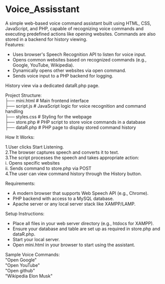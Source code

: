 # Voice_Assisstant
A simple web-based voice command assistant built using HTML, CSS, JavaScript, and PHP, capable of recognizing voice commands and executing predefined actions like opening websites. Commands are also stored in a backend for history viewing.
<br>
Features:<br>
* Uses browser's Speech Recognition API to listen for voice input.<br>
* Opens common websites based on recognized commands (e.g., Google, YouTube, Wikipedia).<br>
* Dynamically opens other websites via open <sitename> command.<br>
* Sends voice input to a PHP backend for logging.<br>

History view via a dedicated dataR.php page.<br>

Project Structure:<br>
├── mini.html         # Main frontend interface<br>
├── script.js         # JavaScript logic for voice recognition and command handling<br>
├── styles.css        # Styling for the webpage<br>
├── store.php         # PHP script to store voice commands in a database<br>
├── dataR.php         # PHP page to display stored command history<br>


How It Works:<br>

1.User clicks Start Listening.<br>
2.The browser captures speech and converts it to text.<br>
3.The script processes the speech and takes appropriate action:<br>
   i. Opens specific websites<br>
  ii. Sends command to store.php via POST<br>
4.The user can view command history through the History button.<br>

Requirements:<br>
* A modern browser that supports Web Speech API (e.g., Chrome).<br>
* PHP backend with access to a MySQL database.<br>
* Apache server or any local server stack like XAMPP/LAMP.<br>

Setup Instructions:<br>
* Place all files in your web server directory (e.g., htdocs for XAMPP).<br>
* Ensure your database and table are set up as required in store.php and dataR.php.<br>
* Start your local server.<br>
* Open mini.html in your browser to start using the assistant.<br>

Sample Voice Commands:<br>
"Open Google"<br>
"Open YouTube"<br>
"Open github"<br>
"Wikipedia Elon Musk"<br>

